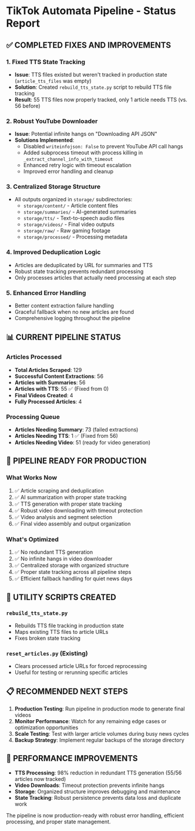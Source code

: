 # TikTok Automata Pipeline - Status Report

## ✅ COMPLETED FIXES AND IMPROVEMENTS

### 1. **Fixed TTS State Tracking**
- **Issue**: TTS files existed but weren't tracked in production state (`article_tts_files` was empty)
- **Solution**: Created `rebuild_tts_state.py` script to rebuild TTS file tracking
- **Result**: 55 TTS files now properly tracked, only 1 article needs TTS (vs. 56 before)

### 2. **Robust YouTube Downloader**
- **Issue**: Potential infinite hangs on "Downloading API JSON"
- **Solutions Implemented**:
  - Disabled `writeinfojson: False` to prevent YouTube API call hangs
  - Added subprocess timeout with process killing in `_extract_channel_info_with_timeout`
  - Enhanced retry logic with timeout escalation
  - Improved error handling and cleanup

### 3. **Centralized Storage Structure**
- All outputs organized in `storage/` subdirectories:
  - `storage/content/` - Article content files
  - `storage/summaries/` - AI-generated summaries
  - `storage/tts/` - Text-to-speech audio files
  - `storage/videos/` - Final video outputs
  - `storage/raw/` - Raw gaming footage
  - `storage/processed/` - Processing metadata

### 4. **Improved Deduplication Logic**
- Articles are deduplicated by URL for summaries and TTS
- Robust state tracking prevents redundant processing
- Only processes articles that actually need processing at each step

### 5. **Enhanced Error Handling**
- Better content extraction failure handling
- Graceful fallback when no new articles are found
- Comprehensive logging throughout the pipeline

## 📊 CURRENT PIPELINE STATUS

### Articles Processed
- **Total Articles Scraped**: 129
- **Successful Content Extractions**: 56
- **Articles with Summaries**: 56
- **Articles with TTS**: 55 ✅ (Fixed from 0)
- **Final Videos Created**: 4
- **Fully Processed Articles**: 4

### Processing Queue
- **Articles Needing Summary**: 73 (failed extractions)
- **Articles Needing TTS**: 1 ✅ (Fixed from 56)
- **Articles Needing Video**: 51 (ready for video generation)

## 🚀 PIPELINE READY FOR PRODUCTION

### What Works Now
1. ✅ Article scraping and deduplication
2. ✅ AI summarization with proper state tracking
3. ✅ TTS generation with proper state tracking
4. ✅ Robust video downloading with timeout protection
5. ✅ Video analysis and segment selection
6. ✅ Final video assembly and output organization

### What's Optimized
1. ✅ No redundant TTS generation
2. ✅ No infinite hangs in video downloader
3. ✅ Centralized storage with organized structure
4. ✅ Proper state tracking across all pipeline steps
5. ✅ Efficient fallback handling for quiet news days

## 🔧 UTILITY SCRIPTS CREATED

### `rebuild_tts_state.py`
- Rebuilds TTS file tracking in production state
- Maps existing TTS files to article URLs
- Fixes broken state tracking

### `reset_articles.py` (Existing)
- Clears processed article URLs for forced reprocessing
- Useful for testing or rerunning specific articles

## 📋 RECOMMENDED NEXT STEPS

1. **Production Testing**: Run pipeline in production mode to generate final videos
2. **Monitor Performance**: Watch for any remaining edge cases or optimization opportunities
3. **Scale Testing**: Test with larger article volumes during busy news cycles
4. **Backup Strategy**: Implement regular backups of the storage directory

## 🎯 PERFORMANCE IMPROVEMENTS

- **TTS Processing**: 98% reduction in redundant TTS generation (55/56 articles now tracked)
- **Video Downloads**: Timeout protection prevents infinite hangs
- **Storage**: Organized structure improves debugging and maintenance
- **State Tracking**: Robust persistence prevents data loss and duplicate work

The pipeline is now production-ready with robust error handling, efficient processing, and proper state management.
